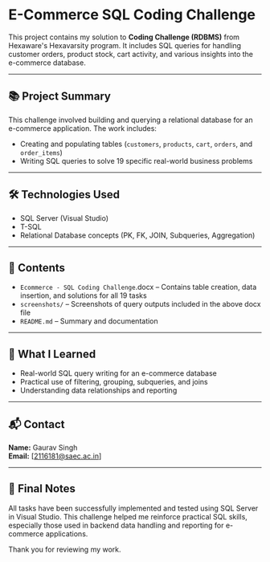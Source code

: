 # E-Commerce SQL Coding Challenge

This project contains my solution to **Coding Challenge (RDBMS)** from Hexaware's Hexavarsity program. It includes SQL queries for handling customer orders, product stock, cart activity, and various insights into the e-commerce database.

---

## 📚 Project Summary

This challenge involved building and querying a relational database for an e-commerce application. The work includes:
- Creating and populating tables (`customers`, `products`, `cart`, `orders`, and `order_items`)
- Writing SQL queries to solve 19 specific real-world business problems

---

## 🛠 Technologies Used

- SQL Server (Visual Studio)
- T-SQL
- Relational Database concepts (PK, FK, JOIN, Subqueries, Aggregation)

---

## 📂 Contents

- `Ecommerce - SQL Coding Challenge`.docx – Contains table creation, data insertion, and solutions for all 19 tasks
- `screenshots/` – Screenshots of query outputs included in the above docx file
- `README.md` – Summary and documentation


---

## 🧠 What I Learned

- Real-world SQL query writing for an e-commerce database
- Practical use of filtering, grouping, subqueries, and joins
- Understanding data relationships and reporting

---

## 📬 Contact

**Name:** Gaurav Singh  
**Email:** [2116181@saec.ac.in]  

---

## 🙏 Final Notes

All tasks have been successfully implemented and tested using SQL Server in Visual Studio. This challenge helped me reinforce practical SQL skills, especially those used in backend data handling and reporting for e-commerce applications.

Thank you for reviewing my work.
